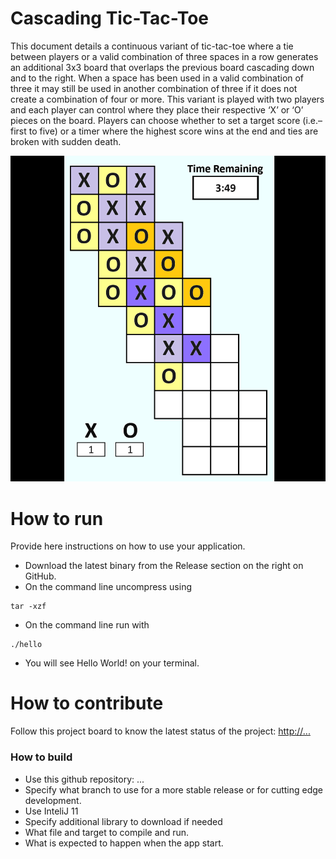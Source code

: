 # Cascading Tic-Tac-Toe
This document details a continuous variant of tic-tac-toe where a tie between players or a valid combination of three spaces in a row generates an additional 3x3 board that overlaps the previous board cascading down and to the right. When a space has been used in a valid combination of three it may still be used in another combination of three if it does not create a combination of four or more. This variant is played with two players and each player can control where they place their respective ‘X’ or ‘O’ pieces on the board. Players can choose whether to set a target score (i.e.–first to five) or a timer where the highest score wins at the end and ties are broken with sudden death.  

![This is a mockup of Cascading Tic-Tac-Toe.](image.png)

# How to run
Provide here instructions on how to use your application.   
- Download the latest binary from the Release section on the right on GitHub.  
- On the command line uncompress using
```
tar -xzf  
```
- On the command line run with
```
./hello
```
- You will see Hello World! on your terminal. 

# How to contribute
Follow this project board to know the latest status of the project: [http://...]([http://...])  

### How to build
- Use this github repository: ... 
- Specify what branch to use for a more stable release or for cutting edge development.  
- Use InteliJ 11
- Specify additional library to download if needed 
- What file and target to compile and run. 
- What is expected to happen when the app start. 
